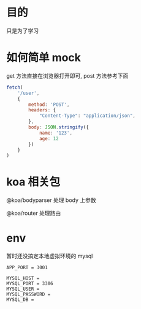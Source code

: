 # 目的

只是为了学习

# 如何简单 mock

get 方法直接在浏览器打开即可, post 方法参考下面

```js
fetch(
    '/user',
    {
        method: 'POST',  
        headers: {
            "Content-Type": "application/json",
        },
        body: JSON.stringify({
            name: '123',
            age: 12
        })
    }
)
```

# koa 相关包

@koa/bodyparser 处理 body 上参数

@koa/router 处理路由

# env

暂时还没搞定本地虚拟环境的 mysql

```.env
APP_PORT = 3001

MYSQL_HOST = 
MYSQL_PORT = 3306
MYSQL_USER = 
MYSQL_PASSWORD = 
MYSQL_DB = 
```